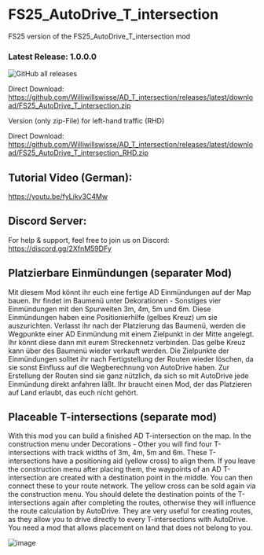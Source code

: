 # FS25_AutoDrive_T_intersection
FS25 version of the FS25_AutoDrive_T_intersection mod

### Latest Release: 1.0.0.0
![GitHub all releases](https://img.shields.io/github/downloads/Williwillswisse/AD_T_intersection/total?label=Downloads&style=plastic)

Direct Download: https://github.com/Williwillswisse/AD_T_intersection/releases/latest/download/FS25_AutoDrive_T_intersection.zip

Version (only zip-File) for left-hand traffic (RHD)

Direct Download: https://github.com/Williwillswisse/AD_T_intersection/releases/latest/download/FS25_AutoDrive_T_intersection_RHD.zip

## Tutorial Video (German):
https://youtu.be/fyLikv3C4Mw

## Discord Server:
For help & support, feel free to join us on Discord: 
https://discord.gg/2XfnM59DFy

## Platzierbare Einmündungen (separater Mod)
Mit diesem Mod könnt ihr euch eine fertige AD Einmündungen auf der Map bauen.
Ihr findet im Baumenü unter Dekorationen - Sonstiges vier Einmündungen mit den Spurweiten 3m, 4m, 5m und 6m.
Diese Einmündungen haben eine Positionierhilfe (gelbes Kreuz) um sie auszurichten.
Verlasst ihr nach der Platzierung das Baumenü, werden die Wegpunkte einer AD Einmündung mit einem Zielpunkt in der Mitte angelegt.
Ihr könnt diese dann mit eurem Streckennetz verbinden. Das gelbe Kreuz kann über des Baumenü wieder verkauft werden.
Die Zielpunkte der Einmündungen solltet ihr nach Fertigstellung der Routen wieder löschen, da sie sonst Einfluss auf die Wegberechnung
von AutoDrive haben. Zur Erstellung der Routen sind sie ganz nützlich, da sich so mit AutoDrive jede Einmündung direkt anfahren läßt.
Ihr braucht einen Mod, der das Platzieren auf Land erlaubt, das euch nicht gehört.

## Placeable T-intersections (separate mod)
With this mod you can build a finished AD T-intersection on the map.
In the construction menu under Decorations - Other you will find four T-intersections with track widths of 3m, 4m, 5m and 6m.
These T-intersections have a positioning aid (yellow cross) to align them.
If you leave the construction menu after placing them, the waypoints of an AD T-intersection are created with a destination point in the middle.
You can then connect these to your route network. The yellow cross can be sold again via the construction menu.
You should delete the destination points of the T-intersections again after completing the routes, otherwise they will influence the route calculation
by AutoDrive. They are very useful for creating routes, as they allow you to drive directly to every T-intersections with AutoDrive.
You need a mod that allows placement on land that does not belong to you.

![image](https://github.com/user-attachments/assets/bd9cb7b9-4b20-410a-a60f-168cbe653299)

